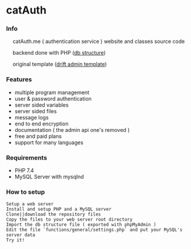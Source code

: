 # catAuth

### Info

&emsp; catAuth.me ( authentication service ) website and classes source code

&emsp; backend done with PHP ([db structure](assets/c_auth.sql))

&emsp; original template ([drift admin template](https://themeforest.net/item/drift-admin-template-html-jquery-and-bootstrap4/23385839))

### Features
- multiple program management
- user & password authentication
- server sided variables
- server sided files
- message logs
- end to end encryption
- documentation ( the admin api one's removed )
- free and paid plans
- support for many languages

### Requirements
- PHP 7.4
- MySQL Server with mysqlnd

### How to setup
```
Setup a web server
Install and setup PHP and a MySQL server
Clone||download the repository files
Copy the files to your web server root directory
Import the db structure file ( exported with phpMyAdmin )
Edit the file `functions/general/settings.php` and put your MySQL's server data
Try it!
```
